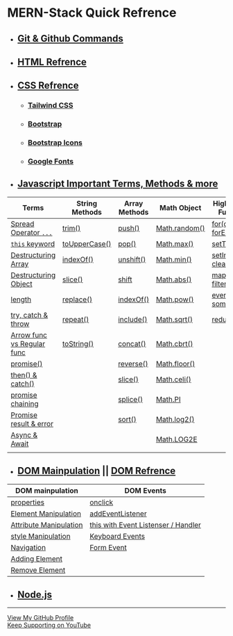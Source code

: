 # MERN-Stack Quick Refrence

- ## [Git & Github Commands](https://github.com/ohm-vishwa/Git-Github-Commands)
  
- ## [HTML Refrence](https://developer.mozilla.org/en-US/docs/Web/HTML/Element/)

- ## [CSS Refrence](https://developer.mozilla.org/en-US/docs/Web/CSS/Reference)
  - ### [Tailwind CSS](https://tailwindcss.com/docs/installation)
  - ### [Bootstrap](https://getbootstrap.com/docs/5.3/getting-started/introduction/)
  - ### [Bootstrap Icons](https://icons.getbootstrap.com/)
  - ### [Google Fonts](https://fonts.google.com/)
  
- ## [Javascript Important Terms, Methods & more](/javaScript.md)

| Terms  | String Methods | Array Methods | Math Object | Higher Order Functions |
| -----  | -------------- | ------------- | ----------- | -------|
|[Spread Operator ` ... `](https://github.com/ohm-vishwa/MERN-Cheat-Sheet/blob/main/javaScript.md#spread-operator-)                                                                |[trim()](https://github.com/ohm-vishwa/MERN-Cheat-Sheet/blob/main/javaScript.md#trim)                   |[push()](https://github.com/ohm-vishwa/MERN-Cheat-Sheet/blob/main/javaScript.md#push-add-to-end)         |[Math.random()](https://github.com/ohm-vishwa/MERN-Cheat-Sheet/blob/main/javaScript.md#mathrandom)     |[for(of) vs forEach()](https://github.com/ohm-vishwa/MERN-Cheat-Sheet/blob/main/javaScript.md#for-of-vs-foreach)                    |
|[` this ` keyword ](https://github.com/ohm-vishwa/MERN-Cheat-Sheet/blob/main/javaScript.md#this-keyword)                                                                          |[toUpperCase()](https://github.com/ohm-vishwa/MERN-Cheat-Sheet/blob/main/javaScript.md#tolowercase)     |[pop()](https://github.com/ohm-vishwa/MERN-Cheat-Sheet/blob/main/javaScript.md#pop-delete-from-end)      |[Math.max()](https://github.com/ohm-vishwa/MERN-Cheat-Sheet/blob/main/javaScript.md#mathmax)           |[setTimeout()](https://github.com/ohm-vishwa/MERN-Cheat-Sheet/blob/main/javaScript.md#settimeout)                                   |
|[Destructuring Array](https://github.com/ohm-vishwa/MERN-Cheat-Sheet/blob/main/javaScript.md#destructuring-array)                                                                 |[indexOf()](https://github.com/ohm-vishwa/MERN-Cheat-Sheet/blob/main/javaScript.md#indexof)             |[unshift()](https://github.com/ohm-vishwa/MERN-Cheat-Sheet/blob/main/javaScript.md#unshift-add-to-front) |[Math.min()](https://github.com/ohm-vishwa/MERN-Cheat-Sheet/blob/main/javaScript.md#mathmin)           |[setInterval() & clearInterval()](https://github.com/ohm-vishwa/MERN-Cheat-Sheet/blob/main/javaScript.md#settnterval--clearinterval)|
|[Destructuring Object](https://github.com/ohm-vishwa/MERN-Cheat-Sheet/blob/main/javaScript.md#destructuring-object)                                                               |[slice()](https://github.com/ohm-vishwa/MERN-Cheat-Sheet/blob/main/javaScript.md#slice)                 |[shift](https://github.com/ohm-vishwa/MERN-Cheat-Sheet/blob/main/javaScript.md#shift-delete-from-front)  |[Math.abs()](https://github.com/ohm-vishwa/MERN-Cheat-Sheet/blob/main/javaScript.md#mathabs)           |[map() vs filter()](https://github.com/ohm-vishwa/MERN-Cheat-Sheet/blob/main/javaScript.md#map-vs-filter)                           |
|[length](https://github.com/ohm-vishwa/MERN-Cheat-Sheet/blob/main/javaScript.md#length)                                                                                           |[replace()](https://github.com/ohm-vishwa/MERN-Cheat-Sheet/blob/main/javaScript.md#replace)             |[indexOf()](https://github.com/ohm-vishwa/MERN-Cheat-Sheet/blob/main/javaScript.md#indexof-1)            |[Math.pow()](https://github.com/ohm-vishwa/MERN-Cheat-Sheet/blob/main/javaScript.md#mathpow)           |[every() vs some()](https://github.com/ohm-vishwa/MERN-Cheat-Sheet/blob/main/javaScript.md#every-vs-some)                           |
|[try, catch & throw](https://github.com/ohm-vishwa/MERN-Cheat-Sheet/blob/main/javaScript.md#try--catch--throw)                                                                    |[repeat()](https://github.com/ohm-vishwa/MERN-Cheat-Sheet/blob/main/javaScript.md#repeat)               |[include()](https://github.com/ohm-vishwa/MERN-Cheat-Sheet/blob/main/javaScript.md#includes)             |[Math.sqrt()](https://github.com/ohm-vishwa/MERN-Cheat-Sheet/blob/main/javaScript.md#mathsqrt)         |[reduce()](https://github.com/ohm-vishwa/MERN-Cheat-Sheet/blob/main/javaScript.md#reduce)                                           |
|[Arrow func vs Regular func](https://github.com/ohm-vishwa/MERN-Cheat-Sheet/blob/main/javaScript.md#arrow-function----vs-regular-function)                                        |[toString()](https://github.com/ohm-vishwa/MERN-Cheat-Sheet/blob/main/javaScript.md#tostring)           |[concat()](https://github.com/ohm-vishwa/MERN-Cheat-Sheet/blob/main/javaScript.md#concat)                |[Math.cbrt()](https://github.com/ohm-vishwa/MERN-Cheat-Sheet/blob/main/javaScript.md#mathcbrt)         |[]()|
|[promise()](https://github.com/ohm-vishwa/MERN-Cheat-Sheet/bhttps://github.com/ohm-vishwa/MERN-Cheat-Sheet/blob/main/javaScript.md#promise-chaininglob/main/javaScript.md#promise)|                                                                                                        |[reverse()](https://github.com/ohm-vishwa/MERN-Cheat-Sheet/blob/main/javaScript.md#reverse)              |[Math.floor()](https://github.com/ohm-vishwa/MERN-Cheat-Sheet/blob/main/javaScript.md#mathfloor)       |[]()|
|[then() & catch()](https://github.com/ohm-vishwa/MERN-Cheat-Sheet/blob/main/javaScript.md#then--catch)                                                                            |                                                                                                        |[slice()](https://github.com/ohm-vishwa/MERN-Cheat-Sheet/blob/main/javaScript.md#slice-1)                |[Math.celi()](https://github.com/ohm-vishwa/MERN-Cheat-Sheet/blob/main/javaScript.md#mathceli)         |[]()|
|[promise chaining](https://github.com/ohm-vishwa/MERN-Cheat-Sheet/blob/main/javaScript.md#promise-chaining)                                                                       |                                                                                                        |[splice()](https://github.com/ohm-vishwa/MERN-Cheat-Sheet/blob/main/javaScript.md#splice)                |[Math.PI](https://github.com/ohm-vishwa/MERN-Cheat-Sheet/blob/main/javaScript.md#mathpi)               |[]()|
|[Promise result & error](https://github.com/ohm-vishwa/MERN-Cheat-Sheet/blob/main/javaScript.md#promise-result--error)                                                            |                                                                                                        |[sort()](https://github.com/ohm-vishwa/MERN-Cheat-Sheet/blob/main/javaScript.md#sort)                    |[Math.log2()](https://github.com/ohm-vishwa/MERN-Cheat-Sheet/blob/main/javaScript.md#mathlog2)         |[]()|
|[Async & Await](https://github.com/ohm-vishwa/MERN-Cheat-Sheet/blob/main/javaScript.md#async--await)                                                                              |                                                                                                        |                                                                                                         |[Math.LOG2E](https://github.com/ohm-vishwa/MERN-Cheat-Sheet/blob/main/javaScript.md#mathlog2e)         |[]()|
|[]()|   

- ## [DOM Mainpulation](/domManipulation.md) || [DOM Refrence](https://developer.mozilla.org/en-US/docs/Web/API/Element)

|DOM mainpulation| DOM Events |
|----------------| ---------- |
|[properties](https://github.com/ohm-vishwa/MERN-Cheat-Sheet/blob/main/domManipulation.md#properties)                        |[onclick](https://github.com/ohm-vishwa/MERN-Cheat-Sheet/blob/main/domManipulation.md#onclick-mouse-event)|
|[Element Manipulation](https://github.com/ohm-vishwa/MERN-Cheat-Sheet/blob/main/domManipulation.md#element-mainpulation)    |[addEventListener](https://github.com/ohm-vishwa/MERN-Cheat-Sheet/blob/main/domManipulation.md#addeventlistener)|
|[Attribute Manipulation](https://github.com/ohm-vishwa/MERN-Cheat-Sheet/blob/main/domManipulation.md#attribute-manipulation)|[this with Event Listenser / Handler](https://github.com/ohm-vishwa/MERN-Cheat-Sheet/blob/main/domManipulation.md#this-with-event-listenser--handler)|
|[style Manipulation](https://github.com/ohm-vishwa/MERN-Cheat-Sheet/blob/main/domManipulation.md#style-manipulation)        |[Keyboard Events](https://github.com/ohm-vishwa/MERN-Cheat-Sheet/blob/main/domManipulation.md#keyboard-events)|
|[Navigation](https://github.com/ohm-vishwa/MERN-Cheat-Sheet/blob/main/domManipulation.md#navigation)                        |[Form Event](https://github.com/ohm-vishwa/MERN-Cheat-Sheet/blob/main/domManipulation.md#form-event)|
|[Adding Element](https://github.com/ohm-vishwa/MERN-Cheat-Sheet/blob/main/domManipulation.md#adding-elements)               |[]()|
|[Remove Element](https://github.com/ohm-vishwa/MERN-Cheat-Sheet/blob/main/domManipulation.md#remove-element)                |[]()|


- ## [Node.js](./nodejs.md)


---

[View My GitHub Profile](https://github.com/ohm-vishwa)\
[Keep Supporting on YouTube](https://www.youtube.com/@ohm_vishwa)